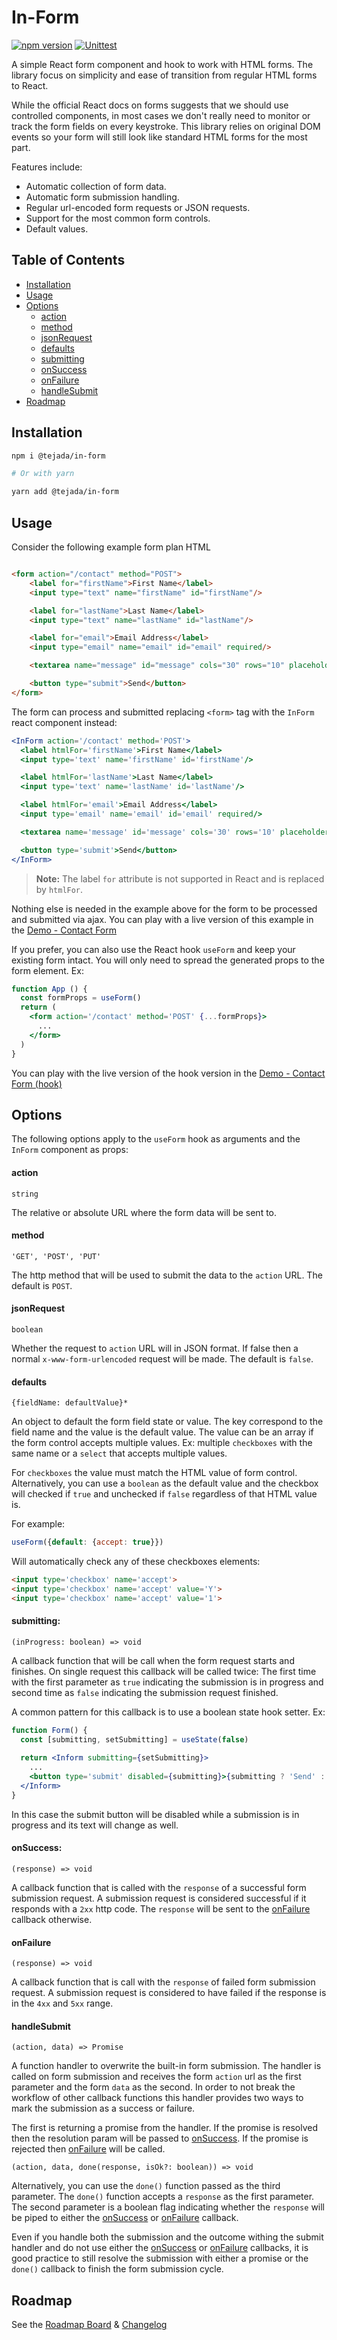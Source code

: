 # In-Form
[![npm version](https://badge.fury.io/js/@tejada%2Fin-form.svg)](https://badge.fury.io/js/@tejada%2Fin-form)
[![Unittest](https://github.com/ptejada/in-form/actions/workflows/unittest.yml/badge.svg)](https://github.com/ptejada/in-form/actions/workflows/unittest.yml)

A simple React form component and hook to work with HTML forms. The library focus on simplicity and ease of transition 
from regular HTML forms to React.

While the official React docs on forms suggests that we should use controlled components, in most cases we don't really
need to monitor or track the form fields on every keystroke. This library relies on original DOM events so your form 
will still look like standard HTML forms for the most part.

Features include:

- Automatic collection of form data.
- Automatic form submission handling.
- Regular url-encoded form requests or JSON requests.
- Support for the most common form controls.
- Default values.

## Table of Contents

- [Installation](#installation)
- [Usage](#usage)
- [Options](#options)
  - [action]
  - [method]
  - [jsonRequest]
  - [defaults]
  - [submitting]
  - [onSuccess]
  - [onFailure]
  - [handleSubmit]
- [Roadmap](#roadmap)

## Installation

```bash
npm i @tejada/in-form

# Or with yarn

yarn add @tejada/in-form
```

## Usage

Consider the following example form plan HTML

```html

<form action="/contact" method="POST">
    <label for="firstName">First Name</label>
    <input type="text" name="firstName" id="firstName"/>

    <label for="lastName">Last Name</label>
    <input type="text" name="lastName" id="lastName"/>

    <label for="email">Email Address</label>
    <input type="email" name="email" id="email" required/>

    <textarea name="message" id="message" cols="30" rows="10" placeholder="Write message..." required></textarea>

    <button type="submit">Send</button>
</form>
```

The form can process and submitted replacing `<form>` tag with the `InForm` react component instead:

```jsx
<InForm action='/contact' method='POST'>
  <label htmlFor='firstName'>First Name</label>
  <input type='text' name='firstName' id='firstName'/>

  <label htmlFor='lastName'>Last Name</label>
  <input type='text' name='lastName' id='lastName'/>

  <label htmlFor='email'>Email Address</label>
  <input type='email' name='email' id='email' required/>

  <textarea name='message' id='message' cols='30' rows='10' placeholder='Write message...' required></textarea>

  <button type='submit'>Send</button>
</InForm>
```

> **Note:** The label `for` attribute is not supported in React and is replaced by `htmlFor`.

Nothing else is needed in the example above for the form to be processed and submitted via ajax. You can play with a 
live version of this example in the [Demo - Contact Form]

If you prefer, you can also use the React hook `useForm` and keep your existing form intact. You will only need to
spread the generated props to the form element. Ex:

```jsx
function App () {
  const formProps = useForm()
  return (
    <form action='/contact' method='POST' {...formProps}>
      ...
    </form>
  )
}
```

You can play with the live version of the hook version in the [Demo - Contact Form (hook)]

## Options

The following options apply to the `useForm` hook as arguments and the `InForm` component as props:

#### action 
`string`

The relative or absolute URL where the form data will be sent to.

#### method 
`'GET', 'POST', 'PUT'`

The http method that will be used to submit the data to the `action` URL. The default is `POST`.

#### jsonRequest 
`boolean`

Whether the request to `action` URL will in JSON format. If false then a normal `x-www-form-urlencoded` request will be
made. The default is `false`.

#### defaults
`{fieldName: defaultValue}*`

An object to default the form field state or value. The key correspond to the field name and the value is the default
value. The value can be an array if the form control accepts multiple values. Ex: multiple `checkboxes` with the same 
name or a `select` that accepts multiple values.

For `checkboxes` the value must match the HTML value of form control. Alternatively, you can use a `boolean` as the 
default value and the checkbox will checked if `true` and unchecked if `false` regardless of that HTML value is.

For example:
```js
useForm({default: {accept: true}})
```

Will automatically check any of these checkboxes elements:
```html
<input type='checkbox' name='accept'>
<input type='checkbox' name='accept' value='Y'>
<input type='checkbox' name='accept' value='1'>
```

#### submitting: 
`(inProgress: boolean) => void`

A callback function that will be call when the form request starts and finishes. On single request this callback will
be called twice: The first time with the first parameter as `true` indicating the submission is in progress and second time
as `false` indicating the submission request finished.

A common pattern for this callback is to use a boolean state hook setter. Ex:
```jsx
function Form() {
  const [submitting, setSubmitting] = useState(false)
  
  return <Inform submitting={setSubmitting}>
    ...
    <button type='submit' disabled={submitting}>{submitting ? 'Send' : 'Sending...'}</button>    
  </Inform>  
}
```
In this case the submit button will be disabled while a submission is in progress and its text will change as well. 

#### onSuccess:
`(response) => void`

A callback function that is called with the `response` of a successful form submission request. A submission request is
considered successful if it responds with a `2xx` http code. The `response` will be sent to the 
[onFailure] callback otherwise.

#### onFailure
`(response) => void`

A callback function that is call with the `response` of failed form submission request. A submission request is
considered to have failed if the response is in the `4xx` and `5xx` range.

#### handleSubmit
`(action, data) => Promise`

A function handler to overwrite the built-in form submission. The handler is called on form submission and receives
the form `action` url as the first parameter and the form `data` as the second. In order to not break the workflow of
other callback functions this handler provides two ways to mark the submission as a success or failure.

The first is returning a promise from the handler. If the promise is resolved then the resolution param will be passed to
[onSuccess]. If the promise is rejected then [onFailure] will be called.

`(action, data, done(response, isOk?: boolean)) => void`

Alternatively, you can use the `done()` function passed as the third parameter. The `done()` function accepts a 
`response` as the first parameter. The second parameter is a boolean flag indicating whether the `response` will be 
piped to either  the [onSuccess] or [onFailure] callback.

Even if you handle both the submission and the outcome withing the submit handler and do not use either the [onSuccess]
or [onFailure] callbacks, it is good practice to still resolve the submission with either a promise or the `done()` 
callback to finish the form submission cycle.

## Roadmap

See the [Roadmap Board] & [Changelog](CHANGELOG.md)

[Demo - Contact Form]: https://codesandbox.io/s/tejada-in-form-contact-form-4betf
[Demo - Contact Form (hook)]: https://codesandbox.io/s/tejada-in-form-contact-form-hook-g4oz8
[Roadmap Board]: https://github.com/ptejada/in-form/projects/1
[onFailure]: #onfailure
[onSuccess]: #onsuccess
[action]: #action
[method]: #method
[jsonRequest]: #jsonrequest
[defaults]: #defaults
[submitting]: #submitting
[onSuccess]: #onsuccess
[onFailure]: #onfailure
[handleSubmit]: #handlesubmit
